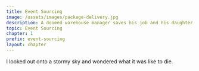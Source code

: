 ```yaml
---
title: Event Sourcing
image: /assets/images/package-delivery.jpg
description: A doomed warehouse manager saves his job and his daughter by implementing a new kind of software architecture called event sourcing.
topic: Event Sourcing
chapter: 1
prefix: event-sourcing
layout: chapter
---
```


I looked out onto a stormy sky and wondered what it was like to die.
